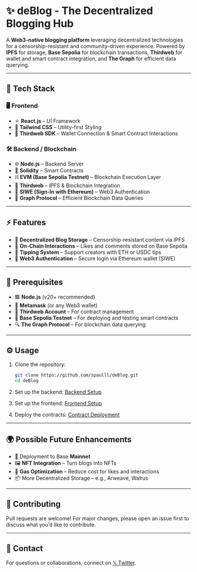 # ✨ deBlog - The Decentralized Blogging Hub

A **Web3-native blogging platform** leveraging decentralized technologies for a censorship-resistant and community-driven experience. Powered by **IPFS** for storage, **Base Sepolia** for blockchain transactions, **Thirdweb** for wallet and smart contract integration, and **The Graph** for efficient data querying.

---

## 🚀 Tech Stack

### 🖥 Frontend
- ⚛️ **React.js** – UI Framework
- 🎨 **Tailwind CSS** – Utility-first Styling
- 🧩 **Thirdweb SDK** – Wallet Connection & Smart Contract Interactions

### 🛠 Backend / Blockchain
- 🌐 **Node.js** – Backend Server
- 🧠 **Solidity** – Smart Contracts
- ⛓ **EVM (Base Sepolia Testnet)** – Blockchain Execution Layer
- 🔌 **Thirdweb** – IPFS & Blockchain Integration
- 🔐 **SIWE (Sign-In with Ethereum)** – Web3 Authentication
- 📡 **Graph Protocol** – Efficient Blockchain Data Queries

---

## ⚡ Features

- 📝 **Decentralized Blog Storage** – Censorship-resistant content via IPFS
- 💬 **On-Chain Interactions** – Likes and comments stored on Base Sepolia
- 🎁 **Tipping System** – Support creators with ETH or USDC tips
- 🔑 **Web3 Authentication** – Secure login via Ethereum wallet (SIWE)

---

## 🧰 Prerequisites

- 🟩 **Node.js** (v20+ recommended)
- 🦊 **Metamask** (or any Web3 wallet)
- 🧪 **Thirdweb Account** – For contract management
- 🧬 **Base Sepolia Testnet** – For deploying and testing smart contracts
- 🔍 **The Graph Protocol** – For blockchain data querying

---

## ⚙️ Usage

1. Clone the repository:
   ```bash
   git clone https://github.com/spaulll/deBlog.git
   cd deBlog
   ```

2. Set up the backend: [Backend Setup](backend/README.md)  
3. Set up the frontend: [Frontend Setup](frontend/README.md)  
4. Deploy the contracts: [Contract Deployment](contract/README.md)

---

## 🌍 Possible Future Enhancements

- 🚀 Deployment to Base **Mainnet**
- 🖼 **NFT Integration** – Turn blogs into NFTs
- 💸 **Gas Optimization** – Reduce cost for likes and interactions
- 📦 More Decentralized Storage – e.g., Arweave, Walrus

---

## 🤝 Contributing

Pull requests are welcome! For major changes, please open an issue first to discuss what you’d like to contribute.

<!-- ## 📜 License
MIT License. See `LICENSE` for details. -->

---

## 🎯 Contact

For questions or collaborations, connect on [𝕏 Twitter](https://x.com/SP889900).